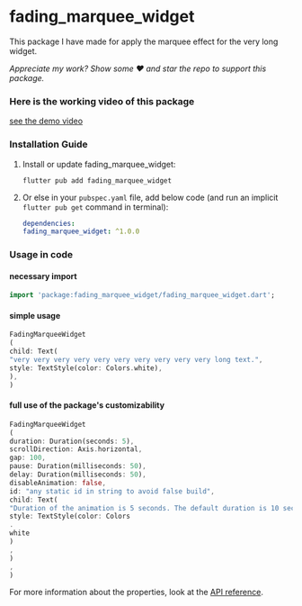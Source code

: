 # fading_marquee_widget

This package I have made for apply the marquee effect for the very long widget.

_Appreciate my work? Show some ❤️ and star the repo to support this package._

### Here is the working video of this package

[see the demo video](fading_marquee_widget_demo.gif)

### Installation Guide

1. Install or update fading_marquee_widget:
   ```shell 
   flutter pub add fading_marquee_widget
   ```
2. Or else in your `pubspec.yaml` file, add below code (and run an implicit `flutter pub get`
   command in terminal):
   ```yaml
   dependencies:
   fading_marquee_widget: ^1.0.0
   ```

### Usage in code

#### necessary import

```dart
import 'package:fading_marquee_widget/fading_marquee_widget.dart';
```

#### simple usage

```dart
FadingMarqueeWidget
(
child: Text(
"very very very very very very very very very very long text.",
style: TextStyle(color: Colors.white),
),
)
```

#### full use of the package's customizability

```dart
FadingMarqueeWidget
(
duration: Duration(seconds: 5),
scrollDirection: Axis.horizontal,
gap: 100,
pause: Duration(milliseconds: 50),
delay: Duration(milliseconds: 50),
disableAnimation: false,
id: "any static id in string to avoid false build",
child: Text(
"Duration of the animation is 5 seconds. The default duration is 10 seconds. very very very very very very very very very very long text.",
style: TextStyle(color: Colors
.
white
)
,
)
,
)
```

For more information about the properties, look at
the [API reference](https://pub.dev/documentation/fading_marquee_widget/latest/).